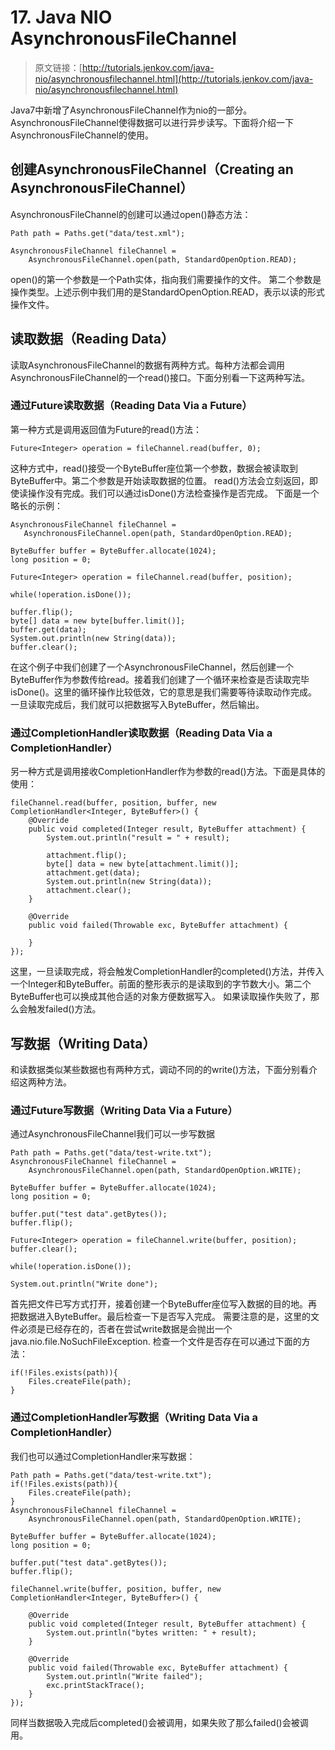 # 17. Java NIO AsynchronousFileChannel


> 原文链接：[http://tutorials.jenkov.com/java-nio/asynchronousfilechannel.html](http://tutorials.jenkov.com/java-nio/asynchronousfilechannel.html)

<!-- toc -->

Java7中新增了AsynchronousFileChannel作为nio的一部分。AsynchronousFileChannel使得数据可以进行异步读写。下面将介绍一下AsynchronousFileChannel的使用。
## 创建AsynchronousFileChannel（Creating an AsynchronousFileChannel）
AsynchronousFileChannel的创建可以通过open()静态方法：
```
Path path = Paths.get("data/test.xml");

AsynchronousFileChannel fileChannel =
    AsynchronousFileChannel.open(path, StandardOpenOption.READ);
```
open()的第一个参数是一个Path实体，指向我们需要操作的文件。
第二个参数是操作类型。上述示例中我们用的是StandardOpenOption.READ，表示以读的形式操作文件。
## 读取数据（Reading Data）
读取AsynchronousFileChannel的数据有两种方式。每种方法都会调用AsynchronousFileChannel的一个read()接口。下面分别看一下这两种写法。
### 通过Future读取数据（Reading Data Via a Future）
第一种方式是调用返回值为Future的read()方法：
```
Future<Integer> operation = fileChannel.read(buffer, 0);
```
这种方式中，read()接受一个ByteBuffer座位第一个参数，数据会被读取到ByteBuffer中。第二个参数是开始读取数据的位置。
read()方法会立刻返回，即使读操作没有完成。我们可以通过isDone()方法检查操作是否完成。
下面是一个略长的示例：
 ```
 AsynchronousFileChannel fileChannel = 
    AsynchronousFileChannel.open(path, StandardOpenOption.READ);

ByteBuffer buffer = ByteBuffer.allocate(1024);
long position = 0;

Future<Integer> operation = fileChannel.read(buffer, position);

while(!operation.isDone());

buffer.flip();
byte[] data = new byte[buffer.limit()];
buffer.get(data);
System.out.println(new String(data));
buffer.clear();
```
在这个例子中我们创建了一个AsynchronousFileChannel，然后创建一个ByteBuffer作为参数传给read。接着我们创建了一个循环来检查是否读取完毕isDone()。这里的循环操作比较低效，它的意思是我们需要等待读取动作完成。
一旦读取完成后，我们就可以把数据写入ByteBuffer，然后输出。

### 通过CompletionHandler读取数据（Reading Data Via a CompletionHandler）
另一种方式是调用接收CompletionHandler作为参数的read()方法。下面是具体的使用：
```
fileChannel.read(buffer, position, buffer, new CompletionHandler<Integer, ByteBuffer>() {
    @Override
    public void completed(Integer result, ByteBuffer attachment) {
        System.out.println("result = " + result);

        attachment.flip();
        byte[] data = new byte[attachment.limit()];
        attachment.get(data);
        System.out.println(new String(data));
        attachment.clear();
    }

    @Override
    public void failed(Throwable exc, ByteBuffer attachment) {

    }
});
```
这里，一旦读取完成，将会触发CompletionHandler的completed()方法，并传入一个Integer和ByteBuffer。前面的整形表示的是读取到的字节数大小。第二个ByteBuffer也可以换成其他合适的对象方便数据写入。
如果读取操作失败了，那么会触发failed()方法。
## 写数据（Writing Data）
和读数据类似某些数据也有两种方式，调动不同的的write()方法，下面分别看介绍这两种方法。

### 通过Future写数据（Writing Data Via a Future）
通过AsynchronousFileChannel我们可以一步写数据
```
Path path = Paths.get("data/test-write.txt");
AsynchronousFileChannel fileChannel = 
    AsynchronousFileChannel.open(path, StandardOpenOption.WRITE);

ByteBuffer buffer = ByteBuffer.allocate(1024);
long position = 0;

buffer.put("test data".getBytes());
buffer.flip();

Future<Integer> operation = fileChannel.write(buffer, position);
buffer.clear();

while(!operation.isDone());

System.out.println("Write done");
```
首先把文件已写方式打开，接着创建一个ByteBuffer座位写入数据的目的地。再把数据进入ByteBuffer。最后检查一下是否写入完成。
需要注意的是，这里的文件必须是已经存在的，否者在尝试write数据是会抛出一个java.nio.file.NoSuchFileException.
检查一个文件是否存在可以通过下面的方法：
```
if(!Files.exists(path)){
    Files.createFile(path);
}
```
### 通过CompletionHandler写数据（Writing Data Via a CompletionHandler）
我们也可以通过CompletionHandler来写数据：
```
Path path = Paths.get("data/test-write.txt");
if(!Files.exists(path)){
    Files.createFile(path);
}
AsynchronousFileChannel fileChannel = 
    AsynchronousFileChannel.open(path, StandardOpenOption.WRITE);

ByteBuffer buffer = ByteBuffer.allocate(1024);
long position = 0;

buffer.put("test data".getBytes());
buffer.flip();

fileChannel.write(buffer, position, buffer, new CompletionHandler<Integer, ByteBuffer>() {

    @Override
    public void completed(Integer result, ByteBuffer attachment) {
        System.out.println("bytes written: " + result);
    }

    @Override
    public void failed(Throwable exc, ByteBuffer attachment) {
        System.out.println("Write failed");
        exc.printStackTrace();
    }
});
```
同样当数据吸入完成后completed()会被调用，如果失败了那么failed()会被调用。
